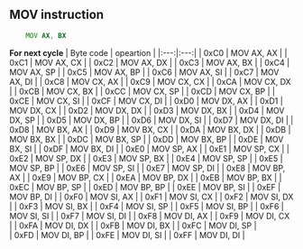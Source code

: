 ## MOV instruction
```asm
    MOV AX, BX
```

**For next cycle**
| Byte code | opeartion | 
|:---:|:---:|
| 0xC0 | MOV AX, AX |
| 0xC1 | MOV AX, CX |
| 0xC2 | MOV AX, DX |
| 0xC3 | MOV AX, BX |
| 0xC4 | MOV AX, SP |
| 0xC5 | MOV AX, BP |
| 0xC6 | MOV AX, SI |
| 0xC7 | MOV AX, DI |
| 0xC8 | MOV CX, AX |
| 0xC9 | MOV CX, CX |
| 0xCA | MOV CX, DX |
| 0xCB | MOV CX, BX |
| 0xCC | MOV CX, SP |
| 0xCD | MOV CX, BP |
| 0xCE | MOV CX, SI |
| 0xCF | MOV CX, DI |
| 0xD0 | MOV DX, AX |
| 0xD1 | MOV DX, CX |
| 0xD2 | MOV DX, DX |
| 0xD3 | MOV DX, BX |
| 0xD4 | MOV DX, SP |
| 0xD5 | MOV DX, BP |
| 0xD6 | MOV DX, SI |
| 0xD7 | MOV DX, DI |
| 0xD8 | MOV BX, AX |
| 0xD9 | MOV BX, CX |
| 0xDA | MOV BX, DX |
| 0xDB | MOV BX, BX |
| 0xDC | MOV BX, SP |
| 0xDD | MOV BX, BP |
| 0xDE | MOV BX, SI |
| 0xDF | MOV BX, DI |
| 0xE0 | MOV SP, AX |
| 0xE1 | MOV SP, CX |
| 0xE2 | MOV SP, DX |
| 0xE3 | MOV SP, BX |
| 0xE4 | MOV SP, SP |
| 0xE5 | MOV SP, BP |
| 0xE6 | MOV SP, SI |
| 0xE7 | MOV SP, DI |
| 0xE8 | MOV BP, AX |
| 0xE9 | MOV BP, CX |
| 0xEA | MOV BP, DX |
| 0xEB | MOV BP, BX |
| 0xEC | MOV BP, SP |
| 0xED | MOV BP, BP |
| 0xEE | MOV BP, SI |
| 0xEF | MOV BP, DI |
| 0xF0 | MOV SI, AX |
| 0xF1 | MOV SI, CX |
| 0xF2 | MOV SI, DX |
| 0xF3 | MOV SI, BX |
| 0xF4 | MOV SI, SP |
| 0xF5 | MOV SI, BP |
| 0xF6 | MOV SI, SI |
| 0xF7 | MOV SI, DI |
| 0xF8 | MOV DI, AX |
| 0xF9 | MOV DI, CX |
| 0xFA | MOV DI, DX |
| 0xFB | MOV DI, BX |
| 0xFC | MOV DI, SP |   
| 0xFD | MOV DI, BP |
| 0xFE | MOV DI, SI |
| 0xFF | MOV DI, DI |
